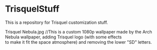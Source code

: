 # TrisquelStuff
This is a repository for Trisquel customization stuff.

Trisquel Nebula.jpg //This is a custom 1080p wallpaper made by the Arch Nebula wallpaper, adding Trisquel logo (with some effects                  
                        to make it fit the space atmosphere) and removing the lower "SD" letters.
